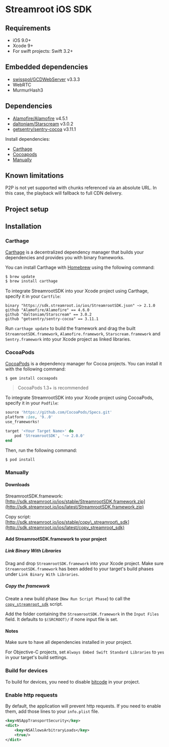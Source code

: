 # Streamroot iOS SDK

## Requirements

- iOS 9.0+
- Xcode 9+
- For swift projects: Swift 3.2+

## Embedded dependencies

- [swisspol/GCDWebServer](https://github.com/swisspol/GCDWebServer) v3.3.3  
- WebRTC
- MurmurHash3

## Dependencies

- [Alamofire/Alamofire](https://github.com/Alamofire/Alamofire) v4.5.1 
- [daltoniam/Starscream](https://github.com/daltoniam/Starscream) v3.0.2
- [getsentry/sentry-cocoa](https://github.com/getsentry/sentry-cocoa) v3.11.1

Install dependencies:

- [Carthage](#carthage)
- [Cocoapods](#cocoapods)
- [Manually](#manually)

## Known limitations

P2P is not yet supported with chunks referenced via an absolute URL. In this case, the playback will fallback to full CDN delivery.

## Project setup

## Installation

### Carthage

[Carthage](https://github.com/Carthage/Carthage) is a decentralized dependency manager that builds your dependencies and provides you with binary frameworks.

You can install Carthage with [Homebrew](http://brew.sh/) using the following command:

```bash
$ brew update
$ brew install carthage
```

To integrate StreamrootSDK into your Xcode project using Carthage, specify it in your `Cartfile`:

```ogdl
binary "https://sdk.streamroot.io/ios/StreamrootSDK.json" ~> 2.1.0
github "Alamofire/Alamofire" == 4.6.0
github "daltoniam/Starscream" == 3.0.2
github "getsentry/sentry-cocoa" == 3.11.1
```

Run `carthage update` to build the framework and drag the built `StreamrootSDK.framework`, `Alamofire.framework`, `Starscream.framework` and `Sentry.framework` into your Xcode project as linked libraries.

### CocoaPods

[CocoaPods](http://cocoapods.org) is a dependency manager for Cocoa projects. You can install it with the following command:

```bash
$ gem install cocoapods
```

> CocoaPods 1.3+ is recommended

To integrate StreamrootSDK into your Xcode project using CocoaPods, specify it in your `Podfile`:

```ruby
source 'https://github.com/CocoaPods/Specs.git'
platform :ios, '9..0'
use_frameworks!

target '<Your Target Name>' do
	pod 'StreamrootSDK', '~> 2.0.0'
end
```

Then, run the following command:

```bash
$ pod install
```

### Manually

#### Downloads

StreamrootSDK.framework:  
[http://sdk.streamroot.io/ios/stable/StreamrootSDK.framework.zip](http://sdk.streamroot.io/ios/latest/StreamrootSDK.framework.zip)

Copy script:  
[http://sdk.streamroot.io/ios/stable/copy\_streamroot\_sdk](http://sdk.streamroot.io/ios/latest/copy_streamroot_sdk)

#### Add StreamrootSDK.framework to your project

##### Link Binary With Libraries

Drag and drop `StreamrootSDK.framework` into your Xcode project.
Make sure `StreamrootSDK.framework` has been added to your target's build phases under `Link Binary With Libraries`.

##### Copy the framework

Create a new build phase (`New Run Script Phase`) to call the [`copy_streamroot_sdk`](http://sdk.streamroot.io/ios/stable/copy_streamroot_sdk) script.

Add the folder containing the `StreamrootSDK.framework` in the `Input Files` field. It defaults to `$(SRCROOT)/` if none input file is set.

#### Notes

Make sure to have all dependencies installed in your project.  

For Objective-C projects, set `Always Embed Swift Standard Libraries` to `yes` in your target's build settings.

### Build for devices

To build for devices, you need to disable [bitcode](https://developer.apple.com/library/ios/documentation/IDEs/Conceptual/AppDistributionGuide/AppThinning/AppThinning.html#//apple_ref/doc/uid/TP40012582-CH35-SW2) in your project.  

### Enable http requests

By default, the application will prevent http requests. If you need to enable them, add those lines to your `info.plist` file.

```xml
<key>NSAppTransportSecurity</key>
<dict>
    <key>NSAllowsArbitraryLoads</key>
    <true/>
</dict>
```